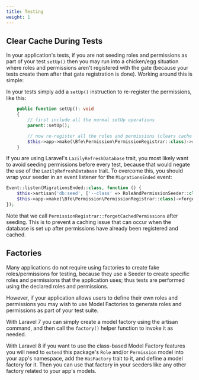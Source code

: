 ```yaml
---
title: Testing
weight: 1
---
```


## Clear Cache During Tests

In your application's tests, if you are not seeding roles and permissions as part of your test `setUp()` then you may run into a chicken/egg situation where roles and permissions aren't registered with the gate (because your tests create them after that gate registration is done). Working around this is simple: 

In your tests simply add a `setUp()` instruction to re-register the permissions, like this:

```php
    public function setUp(): void
    {
        // first include all the normal setUp operations
        parent::setUp();

        // now re-register all the roles and permissions (clears cache and reloads relations)
        $this->app->make(\Bfe\Permission\PermissionRegistrar::class)->registerPermissions();
    }
```

If you are using Laravel's `LazilyRefreshDatabase` trait, you most likely want to avoid seeding permissions before every test, because that would negate the use of the `LazilyRefreshDatabase` trait. To overcome this, you should wrap your seeder in an event listener for the `MigrationsEnded` event:

```php
Event::listen(MigrationsEnded::class, function () {
    $this->artisan('db:seed', ['--class' => RoleAndPermissionSeeder::class]);
    $this->app->make(\Bfe\Permission\PermissionRegistrar::class)->forgetCachedPermissions();
});
```

Note that we call `PermissionRegistrar::forgetCachedPermissions` after seeding. This is to prevent a caching issue that can occur when the database is set up after permissions have already been registered and cached. 

## Factories

Many applications do not require using factories to create fake roles/permissions for testing, because they use a Seeder to create specific roles and permissions that the application uses; thus tests are performed using the declared roles and permissions.

However, if your application allows users to define their own roles and permissions you may wish to use Model Factories to generate roles and permissions as part of your test suite.

With Laravel 7 you can simply create a model factory using the artisan command, and then call the `factory()` helper function to invoke it as needed.

With Laravel 8 if you want to use the class-based Model Factory features you will need to `extend` this package's `Role` and/or `Permission` model into your app's namespace, add the `HasFactory` trait to it, and define a model factory for it. Then you can use that factory in your seeders like any other factory related to your app's models.

